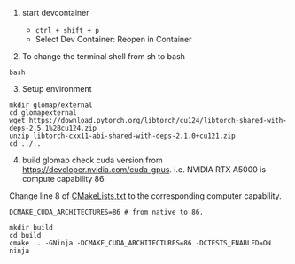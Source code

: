 1. start devcontainer 
    - `ctrl + shift + p`
    - Select Dev Container: Reopen in Container

2. To change the terminal shell from sh to bash
```
bash
```

3. Setup environment
```
mkdir glomap/external
cd glomapexternal
wget https://download.pytorch.org/libtorch/cu124/libtorch-shared-with-deps-2.5.1%2Bcu124.zip
unzip libtorch-cxx11-abi-shared-with-deps-2.1.0+cu121.zip
cd ../..
```

4. build glomap
check cuda version from https://developer.nvidia.com/cuda-gpus.
i.e. NVIDIA RTX A5000 is compute capability 86. 

Change line 8 of [CMakeLists.txt](CMakeLists.txt) to the corresponding computer capability.
```
DCMAKE_CUDA_ARCHITECTURES=86 # from native to 86.
```

```
mkdir build
cd build
cmake .. -GNinja -DCMAKE_CUDA_ARCHITECTURES=86 -DCTESTS_ENABLED=ON
ninja
```
